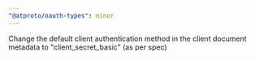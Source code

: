 ```yaml
---
"@atproto/oauth-types": minor
---
```


Change the default client authentication method in the client document metadata to "client_secret_basic" (as per spec)
